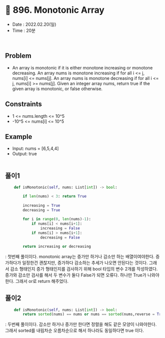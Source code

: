 # 🧵 896. Monotonic Array
- Date : 2022.02.20(일)
- Time : 20분
<br>

## Problem

- An array is monotonic if it is either monotone increasing or monotone decreasing. An array nums is monotone increasing if for all i <= j, nums[i] <= nums[j]. An array nums is monotone decreasing if for all i <= j, nums[i] >= nums[j]. Given an integer array nums, return true if the given array is monotonic, or false otherwise.

## Constraints
- 1 <= nums.length <= 10^5
- -10^5 <= nums[i] <= 10^5

## Example
- Input: nums = [6,5,4,4]
- Output: true
<br><br>

## 풀이1
```python
    def isMonotonic(self, nums: List[int]) -> bool:

        if len(nums) < 3: return True
        
        increasing = True
        decreasing = True
        
        for i in range(0, len(nums)-1):
            if nums[i] < nums[i+1]: 
                increasing = False
            if nums[i] > nums[i+1]:
                decreasing = False

        return increasing or decreasing
```
: 첫번째 풀이이다. monotonic array는 증가만 하거나 감소만 하는 배열이여야한다. 증가하다가 일정한건 괜찮지만, 증가하다 감소하는 추세가 나오면 안된다는 것이다. 그래서 감소 형태인지 증가 형태인지를 검사하기 위해 bool 타입의 변수 2개를 작성하였다. 증가와 감소만 검사를 해서 두 변수가 둘다 False가 되면 오류다. 하나만 True가 나와야한다. 그래서 or로 return 해주었다.

## 풀이2
```python
    def isMonotonic(self, nums: List[int]) -> bool:
        return sorted(nums) == nums or nums == sorted(nums,reverse = True)
```
: 두번째 풀이이다. 감소만 하거나 증가만 한다면 정렬을 해도 같은 모양이 나와야한다. 그래서 sorted를 내림차순 오름차순으로 해서 하나라도 동일하다면 true 이다.
